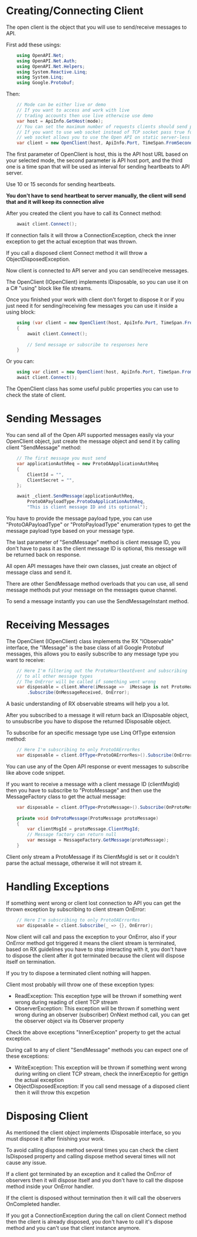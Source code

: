 # Creating/Connecting Client

The open client is the object that you will use to send/receive messages to API.

First add these usings:

```C#
	using OpenAPI.Net;
	using OpenAPI.Net.Auth;
	using OpenAPI.Net.Helpers;
	using System.Reactive.Linq;
	using System.Linq;
	using Google.Protobuf;
```

Then:

```C#
	// Mode can be either live or demo
	// If you want to access and work with live
	// trading accounts then use live otherwise use demo
	var host = ApiInfo.GetHost(mode);
	// You can set the maximum number of requests clients should send per second by using maxRequestPerSecond parameter (default: 40)
	// If you want to use web socket instead of TCP socket pass true for useWebSocket parameter of constructor
	// web socket allows you to use the Open API on static server-less sites like Blazor WASM environment 
    var client = new OpenClient(host, ApiInfo.Port, TimeSpan.FromSeconds(10));
```

The first parameter of OpenClient is host, this is the API host URL based on your selected mode, the second parameter is API host port, and the third one is a time span that will be used as interval for sending heartbeats to API server.

Use 10 or 15 seconds for sending heartbeats.

<strong>You don't have to send heartbeat to server manually, the client will send that and it will keep its connection alive</strong>

After you created the client you have to call its Connect method:

```C#
    await client.Connect();
```

If connection fails it will throw a ConnectionException, check the inner exception to get the actual exception that was thrown.

If you call a disposed client Connect method it will throw a ObjectDisposedException.

Now client is connected to API server and you can send/receive messages.

The OpenClient (IOpenClient) implements IDisposable, so you can use it on a C# "using" block like file streams.

Once you finished your work with client don't forget to dispose it or if you just need it for sending/receiving few messages you can use it inside a using block:

```C#
	using (var client = new OpenClient(host, ApiInfo.Port, TimeSpan.FromSeconds(10))
	{
		await client.Connect();
		
		// Send message or subscribe to responses here
	}
```

Or you can:

```C#
	using var client = new OpenClient(host, ApiInfo.Port, TimeSpan.FromSeconds(10));
	await client.Connect();
```

The OpenClient class has some useful public properties you can use to check the state of client.

# Sending Messages

You can send all of the Open API supported messages easily via your OpenClient object, just create the message object and send it by calling client "SendMessage" method:

```C#
	// The first message you must send
    var applicationAuthReq = new ProtoOAApplicationAuthReq
    {
        ClientId = "",
		ClientSecret = "",
    };

    await _client.SendMessage(applicationAuthReq,
		ProtoOAPayloadType.ProtoOaApplicationAuthReq,
		"This is client message ID and its optional");
```

You have to provide the message payload type, you can use "ProtoOAPayloadType" or "ProtoPayloadType" enumeration types to get the message payload type based on your message type.

The last parameter of "SendMessage" method is client message ID, you don't have to pass it as the client message ID is optional, this message will be returned back on response.

All open API messages have their own classes, just create an object of message class and send it.

There are other SendMessage method overloads that you can use, all send message methods put your message on the messages queue channel.

To send a message instantly you can use the SendMessageInstant method. 

# Receiving Messages

The OpenClient (IOpenClient) class implements the RX "IObservable<IMessage>" interface, the "IMessage" is the base class of all Google Protobuf messages, this allows you to easily subscribe to any message type you want to receive:

```C#
	// Here I'm filtering out the ProtoHeartbeatEvent and subscribing
	// to all other message types
	// The OnError will be called if something went wrong
	var disposable = client.Where(iMessage =>  iMessage is not ProtoHeartbeatEvent)
		.Subscribe(OnMessageReceived, OnError);
```

A basic understanding of RX observable streams will help you a lot.

After you subscribed to a message it will return back an IDisposable object, to unsubscribe you have to dispose the returned IDisposable object.

To subscribe for an specific message type use Linq OfType extension method:

```C#
	// Here I'm subscribing to only ProtoOAErrorRes
	var disposable = client.OfType<ProtoOAErrorRes>().Subscribe(OnError);
```

You can use any of the Open API response or event messages to subscribe like above code snippet.

If you want to receive a message with a client message ID (clientMsgId) then you have to subscribe to "ProtoMessage" and then use the MessageFactory class to get the actual message:

```C#
	var disposable = client.OfType<ProtoMessage>().Subscribe(OnProtoMessage);
	
	private void OnProtoMessage(ProtoMessage protoMessage)
	{
		var clientMsgId = protoMessage.ClientMsgId;
		// Message factory can return null
		var message = MessageFactory.GetMessage(protoMessage);
	}
```

Client only stream a ProtoMessage if its ClientMsgId is set or it couldn't parse the actual message, otherwise it will not stream it.

# Handling Exceptions

If something went wrong or client lost connection to API you can get the thrown exception by subscribing to client stream OnError:

```C#
	// Here I'm subscribing to only ProtoOAErrorRes
	var disposable = client.Subscribe(_ => {}, OnError);
```

Now client will call and pass the exception to your OnError, also if your OnError method got triggered it means the client stream is terminated, based on RX guidelines you have to stop interacting with it, you don't have to dispose the client after it got terminated because the client will dispose itself on termination.

If you try to dispose a terminated client nothing will happen.

Client most probably will throw one of these exception types:

* ReadException: This exception type will be thrown if something went wrong during reading of client TCP stream
* ObserverException: This exception will be thrown if something went wrong during an observer (subscriber) OnNext method call, you can get the observer object via its Observer property

Check the above exceptions "InnerException" property to get the actual exception.

During call to any of client "SendMessage" methods you can expect one of these exceptions:

* WriteException: This exception will be thrown if something went wrong during writing on client TCP stream, check the innerExceptio for gettign the actual exception
* ObjectDisposedException: If you call send message of a disposed client then it will throw this excpetion

# Disposing Client

As mentioned the client object implements IDisposable interface, so you must dispose it after finishing your work.

To avoid calling dispose method several times you can check the client IsDisposed property and calling dispose method several times will not cause any issue.

If a client got terminated by an exception and it called the OnError of observers then it will dispose itself and you don't have to call the dispose method inside your OnError handler.

If the client is disposed without termination then it will call the observers OnCompleted handler.

If you got a ConnectionException during the call on client Connect method then the client is already disposed, you don't have to call it's dispose method and you can't use that client instance anymore.